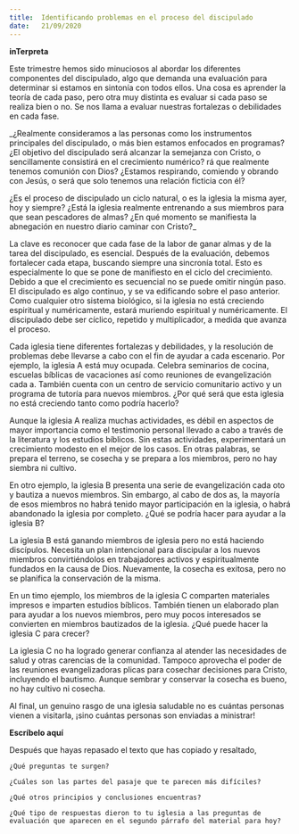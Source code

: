 ```yaml
---
title:  Identificando problemas en el proceso del discipulado
date:   21/09/2020
---
```


**inTerpreta**

Este trimestre hemos sido minuciosos al abordar los diferentes componentes del discipulado, algo que demanda una evaluación para determinar si estamos en sintonía con todos ellos. Una cosa es aprender la teoría de cada paso, pero otra muy distinta es evaluar si cada paso se realiza bien o no. Se nos llama a evaluar nuestras fortalezas o debilidades en cada fase.

_¿Realmente consideramos a las personas como los instrumentos principales del discipulado, o más bien estamos enfocados en programas? ¿El objetivo del discipulado será alcanzar la semejanza con Cristo, o sencillamente consistirá en el crecimiento numérico? rá que realmente tenemos comunión con Dios? ¿Estamos respirando, comiendo y obrando con Jesús, o será que solo tenemos una relación ficticia con él?

¿Es el proceso de discipulado un ciclo natural, o es la iglesia la misma ayer, hoy y siempre? ¿Está la iglesia realmente entrenando a sus miembros para que sean pescadores de almas? ¿En qué momento se manifiesta la abnegación en nuestro diario caminar con Cristo?_

La clave es reconocer que cada fase de la labor de ganar almas y de la tarea del discipulado, es esencial. Después de la evaluación, debemos fortalecer cada etapa, buscando siempre una sincronía total. Esto es especialmente lo que se pone de manifiesto en el ciclo del crecimiento. Debido a que el crecimiento es secuencial no se puede omitir ningún paso. El discipulado es algo continuo, y se va edificando sobre el paso anterior. Como cualquier otro sistema biológico, si la iglesia no está creciendo espiritual y numéricamente, estará muriendo espiritual y numéricamente. El discipulado debe ser cíclico, repetido y multiplicador, a medida que avanza el proceso.

Cada iglesia tiene diferentes fortalezas y debilidades, y la resolución de problemas debe llevarse a cabo con el fin de ayudar a cada escenario. Por ejemplo, la iglesia A está muy ocupada. Celebra seminarios de cocina, escuelas bíblicas de vacaciones así como reuniones de evangelización cada a. También cuenta con un centro de servicio comunitario activo y un programa de tutoría para nuevos miembros. ¿Por qué será que esta iglesia no está creciendo tanto como podría hacerlo?

Aunque la iglesia A realiza muchas actividades, es débil en aspectos de mayor importancia como el testimonio personal llevado a cabo a través de la literatura y los estudios bíblicos. Sin estas actividades, experimentará un crecimiento modesto en el mejor de los casos. En otras palabras, se prepara el terreno, se cosecha y se prepara a los miembros, pero no hay siembra ni cultivo.

En otro ejemplo, la iglesia B presenta una serie de evangelización cada oto y bautiza a nuevos miembros. Sin embargo, al cabo de dos as, la mayoría de esos miembros no habrá tenido mayor participación en la iglesia, o habrá abandonado la iglesia por completo. ¿Qué se podría hacer para ayudar a la iglesia B?

La iglesia B está ganando miembros de iglesia pero no está haciendo discípulos. Necesita un plan intencional para discipular a los nuevos miembros convirtiéndolos en trabajadores activos y espiritualmente fundados en la causa de Dios. Nuevamente, la cosecha es exitosa, pero no se planifica la conservación de la misma.

En un timo ejemplo, los miembros de la iglesia C comparten materiales impresos e imparten estudios bíblicos. También tienen un elaborado plan para ayudar a los nuevos miembros, pero muy pocos interesados se convierten en miembros bautizados de la iglesia. ¿Qué puede hacer la iglesia C para crecer?

La iglesia C no ha logrado generar confianza al atender las necesidades de salud y otras carencias de la comunidad. Tampoco aprovecha el poder de las reuniones evangelizadoras plicas para cosechar decisiones para Cristo, incluyendo el bautismo. Aunque sembrar y conservar la cosecha es bueno, no hay cultivo ni cosecha.

Al final, un genuino rasgo de una iglesia saludable no es cuántas personas vienen a visitarla, ¡sino cuántas personas son enviadas a ministrar!

**Escríbelo aquí**

Después que hayas repasado el texto que has copiado y resaltado,

`¿Qué preguntas te surgen?`

`¿Cuáles son las partes del pasaje que te parecen más difíciles?`

`¿Qué otros principios y conclusiones encuentras?`

`¿Qué tipo de respuestas dieron to tu iglesia a las preguntas de evaluación que aparecen en el segundo párrafo del material para hoy?`
